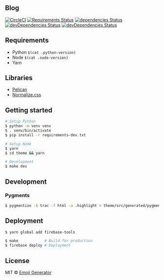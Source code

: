 ## Blog
[![CircleCI](https://circleci.com/gh/emoji-gen/blog/tree/master.svg?style=shield)](https://circleci.com/gh/emoji-gen/blog/tree/master)
[![Requirements Status](https://requires.io/github/emoji-gen/blog/requirements.svg?branch=master)](https://requires.io/github/emoji-gen/blog/requirements/?branch=master)
[![dependencies Status](https://david-dm.org/emoji-gen/blog/status.svg?path=theme)](https://david-dm.org/emoji-gen/blog?path=theme)
[![devDependencies Status](https://david-dm.org/emoji-gen/blog/dev-status.svg?path=theme)](https://david-dm.org/emoji-gen/blog?path=theme&type=dev)
[![devDependencies Status](https://david-dm.org/emoji-gen/blog/dev-status.svg)](https://david-dm.org/emoji-gen/blog?type=dev)

## Requirements

- Python `$(cat .python-version)`
- Node `$(cat .node-version)`
- Yarn

## Libraries

- [Pelican](https://github.com/getpelican/pelican)
- [Normalize.css](https://necolas.github.io/normalize.css/)

## Getting started

```bash
# Setup Python
$ python -m venv venv
$ . venv/bin/activate
$ pip install -r requirements-dev.txt

# Setup Node
$ yarn
$ cd theme && yarn

# Development
$ make dev
```

## Development
### Pygments

```bash
$ pygmentize -S trac -f html -a .highlight > theme/src/generated/pygments.css
```

## Deployment

```bash
$ yarn global add firebase-tools

$ make            # Build for production
$ firebase deploy # Deployment
```

## License
MIT &copy; [Emoji Generator](https://emoji-gen.ninja/)
